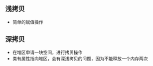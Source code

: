 <!--
 * @Description: 
 * @code: 
 * @Author: Li Jiaxin
 * @Date: 2021-12-17 11:04:56
-->

## 浅拷贝
- 简单的赋值操作

## 深拷贝
- 在堆区申请一块空间，进行拷贝操作
- 类有属性指向堆区，会有深浅拷贝的问题，因为不能释放一个内存两次